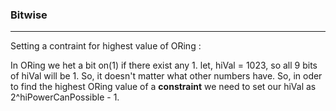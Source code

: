 
### Bitwise
______

Setting a contraint for highest value of ORing : 

In ORing we het a bit on(1) if there exist any 1.
let, hiVal = 1023, so all 9 bits of hiVal will be 1. So, it doesn't matter what other numbers have.
So, in oder to find the highest ORing value of a **constraint** we need to set our hiVal as 2^hiPowerCanPossible - 1.
